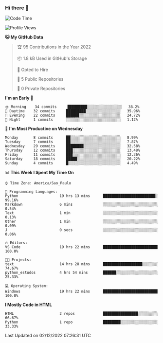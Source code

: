 ### Hi there 👋

<!--
**igabriel-gb/igabriel-gb** is a ✨ _special_ ✨ repository because its `README.md` (this file) appears on your GitHub profile.

Here are some ideas to get you started:

- 🔭 I’m currently working on ...
- 🌱 I’m currently learning ...
- 👯 I’m looking to collaborate on ...
- 🤔 I’m looking for help with ...
- 💬 Ask me about ...
- 📫 How to reach me: ...
- 😄 Pronouns: ...
- ⚡ Fun fact: ...
-->

<!--START_SECTION:waka-->
![Code Time](http://img.shields.io/badge/Code%20Time-50%20hrs%2023%20mins-blue)

![Profile Views](http://img.shields.io/badge/Profile%20Views-1-blue)

**🐱 My GitHub Data** 

> 🏆 95 Contributions in the Year 2022
 > 
> 📦 1.8 kB Used in GitHub's Storage 
 > 
> 💼 Opted to Hire
 > 
> 📜 5 Public Repositories 
 > 
> 🔑 0 Private Repositories  
 > 
**I'm an Early 🐤** 

```text
🌞 Morning    34 commits     █████████░░░░░░░░░░░░░░░░   38.2% 
🌇 Daytime    32 commits     █████████░░░░░░░░░░░░░░░░   35.96% 
🌃 Evening    22 commits     ██████░░░░░░░░░░░░░░░░░░░   24.72% 
🌙 Night      1 commits      ░░░░░░░░░░░░░░░░░░░░░░░░░   1.12%

```
📅 **I'm Most Productive on Wednesday** 

```text
Monday       8 commits      ██░░░░░░░░░░░░░░░░░░░░░░░   8.99% 
Tuesday      7 commits      ██░░░░░░░░░░░░░░░░░░░░░░░   7.87% 
Wednesday    29 commits     ████████░░░░░░░░░░░░░░░░░   32.58% 
Thursday     12 commits     ███░░░░░░░░░░░░░░░░░░░░░░   13.48% 
Friday       11 commits     ███░░░░░░░░░░░░░░░░░░░░░░   12.36% 
Saturday     18 commits     █████░░░░░░░░░░░░░░░░░░░░   20.22% 
Sunday       4 commits      █░░░░░░░░░░░░░░░░░░░░░░░░   4.49%

```


📊 **This Week I Spent My Time On** 

```text
⌚︎ Time Zone: America/Sao_Paulo

💬 Programming Languages: 
Python                   19 hrs 13 mins      ████████████████████████░   99.16% 
Markdown                 6 mins              ░░░░░░░░░░░░░░░░░░░░░░░░░   0.54% 
Text                     1 min               ░░░░░░░░░░░░░░░░░░░░░░░░░   0.13% 
Other                    1 min               ░░░░░░░░░░░░░░░░░░░░░░░░░   0.09% 
J                        0 secs              ░░░░░░░░░░░░░░░░░░░░░░░░░   0.06%

🔥 Editors: 
VS Code                  19 hrs 22 mins      █████████████████████████   100.0%

🐱‍💻 Projects: 
text                     14 hrs 28 mins      ██████████████████░░░░░░░   74.67% 
python_estudos           4 hrs 54 mins       ██████░░░░░░░░░░░░░░░░░░░   25.33%

💻 Operating System: 
Windows                  19 hrs 22 mins      █████████████████████████   100.0%

```

**I Mostly Code in HTML** 

```text
HTML                     2 repos             ████████████████░░░░░░░░░   66.67% 
Python                   1 repo              ████████░░░░░░░░░░░░░░░░░   33.33%

```



 Last Updated on 02/12/2022 07:26:31 UTC
<!--END_SECTION:waka-->
